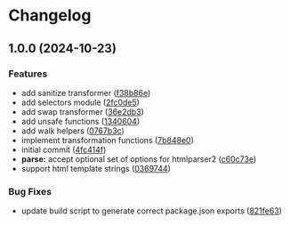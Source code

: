# Changelog

## 1.0.0 (2024-10-23)


### Features

* add sanitize transformer ([f38b86e](https://github.com/michaelhthomas/fluxhtml/commit/f38b86e6e503145f71a50da3d75e273fc6549c6c))
* add selectors module ([2fc0de5](https://github.com/michaelhthomas/fluxhtml/commit/2fc0de5a88a78c660c5546bfb4a9e24602c5464e))
* add swap transformer ([36e2db3](https://github.com/michaelhthomas/fluxhtml/commit/36e2db39a7070eb48297befcc2d26687e783ac06))
* add unsafe functions ([1340604](https://github.com/michaelhthomas/fluxhtml/commit/1340604daaddcc9a98567b83036f186ee5f76a65))
* add walk helpers ([0767b3c](https://github.com/michaelhthomas/fluxhtml/commit/0767b3c48920131899cb2729455bff1d1c80ea18))
* implement transformation functions ([7b848e0](https://github.com/michaelhthomas/fluxhtml/commit/7b848e048a2aeb855f7befd40ac3eafd4e9d13ba))
* initial commit ([4fc414f](https://github.com/michaelhthomas/fluxhtml/commit/4fc414f72fed9bc99216c737b395c0633651e3db))
* **parse:** accept optional set of options for htmlparser2 ([c60c73e](https://github.com/michaelhthomas/fluxhtml/commit/c60c73ebc67939cc2b69fa908429fa317265ec14))
* support html template strings ([0369744](https://github.com/michaelhthomas/fluxhtml/commit/0369744f2326e0908dc0c3d75d313444db539904))


### Bug Fixes

* update build script to generate correct package.json exports ([821fe63](https://github.com/michaelhthomas/fluxhtml/commit/821fe63d96b4dad84433d908af2ef25d11084a37))
